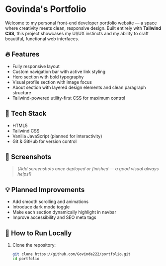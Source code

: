 # Govinda's Portfolio

Welcome to my personal front-end developer portfolio website — a space where creativity meets clean, responsive design. Built entirely with **Tailwind CSS**, this project showcases my UI/UX instincts and my ability to craft beautiful, functional web interfaces.

## 🔥 Features

- Fully responsive layout
- Custom navigation bar with active link styling
- Hero section with bold typography
- Visual profile section with image focus
- About section with layered design elements and clean paragraph structure
- Tailwind-powered utility-first CSS for maximum control

## 🚀 Tech Stack

- HTML5
- Tailwind CSS
- Vanilla JavaScript (planned for interactivity)
- Git & GitHub for version control

## 📸 Screenshots

> *(Add screenshots once deployed or finished — a good visual always helps!)*

## 💡 Planned Improvements

- Add smooth scrolling and animations
- Introduce dark mode toggle
- Make each section dynamically highlight in navbar
- Improve accessibility and SEO meta tags

## 📁 How to Run Locally

1. Clone the repository:
   ```bash
   git clone https://github.com/Govinda222/portfolio.git
   cd portfolio
